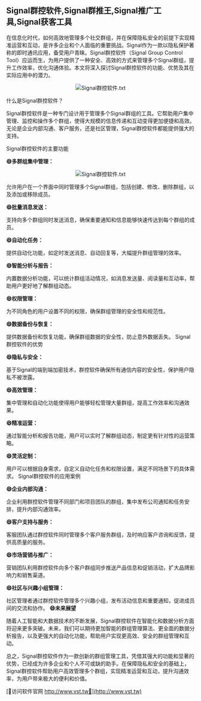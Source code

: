 ## **Signal群控软件,Signal群推王,Signal推广工具,Signal获客工具**

在信息化时代，如何高效地管理多个社交群组，并在保障隐私安全的前提下实现精准运营和互动，是许多企业和个人面临的重要挑战。Signal作为一款以隐私保护著称的即时通讯应用，备受用户青睐。Signal群控软件（Signal Group Control Tool）应运而生，为用户提供了一种安全、高效的方式来管理多个Signal群组，提升工作效率，优化沟通体验。本文将深入探讨Signal群控软件的功能、优势及其在实际应用中的潜力。

 <center><img src="https://vst.tw/MP4/tuiguang/png/4.png" alt="Signal群控软件.txt"></center>

什么是Signal群控软件？

Signal群控软件是一种专门设计用于管理多个Signal群组的工具。它帮助用户集中管理、监控和操作多个群组，使得大规模的信息传递和互动变得更加便捷和高效。无论是企业内部沟通、客户服务，还是社区管理，Signal群控软件都能提供强大的支持。

Signal群控软件的主要功能

**😄多群组集中管理：**

 <center><img src="https://vst.tw/MP4/tuiguang/png/4.png" alt="Signal群控软件.txt"></center>

允许用户在一个界面中同时管理多个Signal群组，包括创建、修改、删除群组，以及添加或移除成员。

**😄批量消息发送：**

支持向多个群组同时发送消息，确保重要通知和信息能够快速传达到每个群组的成员。

**😄自动化任务：**

提供自动化功能，如定时发送消息、自动回复等，大幅提升群组管理的效率。

**😄智能分析与报告：**

内置数据分析功能，可以统计群组活动情况，如消息发送量、阅读量和互动率，帮助用户更好地了解群组动态。

**😄权限管理：**

为不同角色的用户设置不同的权限，确保群组管理的安全性和规范性。

**😄数据备份与恢复：**

提供数据备份和恢复功能，确保群组数据的安全性，防止意外数据丢失。
Signal群控软件的优势

**😄隐私与安全：**

基于Signal的端到端加密技术，群控软件确保所有通信内容的安全性，保护用户隐私不被泄露。

**😄高效管理：**

集中管理和自动化功能使得用户能够轻松管理大量群组，提高工作效率和沟通效果。

**😄精准运营：**

通过智能分析和报告功能，用户可以实时了解群组动态，制定更有针对性的运营策略。

**😄灵活定制：**

用户可以根据自身需求，自定义自动化任务和权限设置，满足不同场景下的具体需求。
Signal群控软件的应用案例

**😄企业内部沟通：**

企业利用群控软件管理不同部门和项目团队的群组，集中发布公司通知和任务安排，提升内部沟通效率。

**😄客户支持与服务：**

客服团队通过群控软件同时管理多个客户服务群组，及时响应客户咨询和反馈，提供高质量的服务。

**😄市场营销与推广：**

营销团队利用群控软件向多个客户群组同步推送产品信息和促销活动，扩大品牌影响力和销售渠道。

**😄社区与兴趣小组管理：**

社区管理者通过群控软件管理多个兴趣小组，发布活动信息和重要通知，促进成员间的交流和协作。
**😄未来展望**

随着人工智能和大数据技术的不断发展，Signal群控软件在智能化和数据分析方面将迎来更多突破。未来，我们可以期待更加智能的群组管理算法、更全面的数据分析报告，以及更强大的自动化功能，帮助用户实现更高效、安全的群组管理和互动。

总之，Signal群控软件作为一款创新的群组管理工具，凭借其强大的功能和显著的优势，已经成为许多企业和个人不可或缺的助手。在保障隐私和安全的基础上，Signal群控软件帮助用户高效管理多个群组，实现精准运营和互动，提升沟通效率，为用户带来极大的便利和价值。


[👻访问软件官网 http://www.vst.tw👻](http://www.vst.tw)
